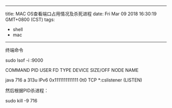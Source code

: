 
---
title: MAC OS查看端口占用情况及杀死进程
date: Fri Mar 09 2018 16:30:19 GMT+0800 (CST)
tags:
 - shell
 - mac
---

终端命令

sudo lsof -i :9000

COMMAND   PID    USER   FD      TYPE             DEVICE                      SIZE/OFF      NODE       NAME

java              716      a           313u   IPv6               0x1111111111111     0t0                    TCP        *:cslistener (LISTEN)


然后根据PID杀进程：

sudo kill -9 716